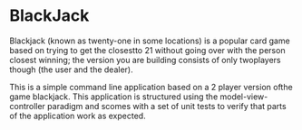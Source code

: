 # BlackJack
Blackjack (known as twenty-one in some locations) is a popular card game based on trying to get the closestto 21 without going over with the person closest winning; the version you are building consists of only twoplayers though (the user and the dealer).

This is a simple command line application based on a 2 player version ofthe game blackjack.  This application is structured using the model-view-controller paradigm and scomes with a set of unit tests to verify that parts of the application work as expected.

